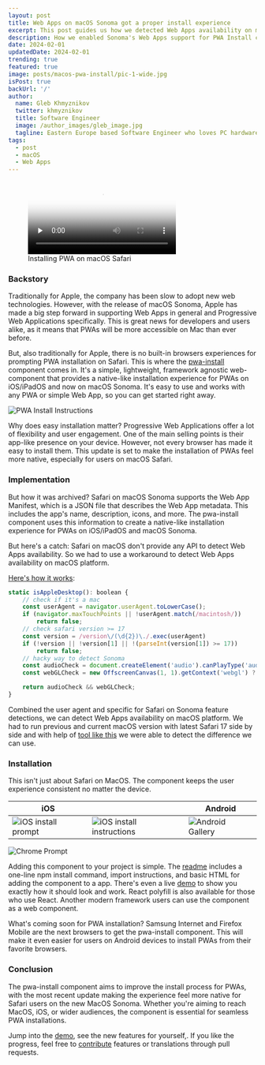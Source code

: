 ```yaml
---
layout: post
title: Web Apps on macOS Sonoma got a proper install experience
excerpt: This post guides us how we detected Web Apps availability on macOS platform.
description: How we enabled Sonoma's Web Apps support for PWA Install component.
date: 2024-02-01
updatedDate: 2024-02-01
trending: true
featured: true
image: posts/macos-pwa-install/pic-1-wide.jpg
isPost: true
backUrl: '/'
author:
  name: Gleb Khmyznikov
  twitter: khmyznikov
  title: Software Engineer
  image: /author_images/gleb_image.jpg
  tagline: Eastern Europe based Software Engineer who loves PC hardware, gaming handhelds, classic cars and web technologies.
tags:
  - post
  - macOS
  - Web Apps
---
```


<figure>
  <video preload="none" controls poster="/posts/macos-pwa-install/pic-1-wide.jpg">
    <source src="/posts/macos-pwa-install/video.webm" type="video/webm">
  </video>
  <figcaption>Installing PWA on macOS Safari</figcaption>
</figure>

### Backstory

Traditionally for Apple, the company has been slow to adopt new web technologies. However, with the release of macOS Sonoma, Apple has made a big step forward in supporting Web Apps in general and Progressive Web Applications specifically. This is great news for developers and users alike, as it means that PWAs will be more accessible on Mac than ever before.

But, also traditionally for Apple, there is no built-in browsers experiences for prompting PWA installation on Safari. This is where the [pwa-install](https://github.com/khmyznikov/pwa-install) component comes in. It's a simple, lightweight, framework agnostic web-component that provides a native-like installation experience for PWAs on iOS/iPadOS and now on macOS Sonoma. It's easy to use and works with any PWA or simple Web App, so you can get started right away.

![PWA Install Instructions](/posts/macos-pwa-install/pic-3.jpg)

Why does easy installation matter? Progressive Web Applications offer a lot of flexibility and user engagement. One of the main selling points is their app-like presence on your device. However, not every browser has made it easy to install them. This update is set to make the installation of PWAs feel more native, especially for users on macOS Safari.

### Implementation

But how it was archived? Safari on macOS Sonoma supports the Web App Manifest, which is a JSON file that describes the Web App metadata. This includes the app's name, description, icons, and more. The pwa-install component uses this information to create a native-like installation experience for PWAs on iOS/iPadOS and macOS Sonoma.

But here's a catch: Safari on macOS don't provide any API to detect Web Apps availability. So we had to use a workaround to detect Web Apps availability on macOS platform.

[Here's how it works](https://github.com/khmyznikov/pwa-install/blob/cf73d0c382fd87aa6b5a5cc40f0474150efe3487/src/utils.ts#L24):

```js
static isAppleDesktop(): boolean {
    // check if it's a mac
    const userAgent = navigator.userAgent.toLowerCase();
    if (navigator.maxTouchPoints || !userAgent.match(/macintosh/))
        return false;
    // check safari version >= 17
    const version = /version\/(\d{2})\./.exec(userAgent)
    if (!version || !version[1] || !(parseInt(version[1]) >= 17))
        return false;
    // hacky way to detect Sonoma
    const audioCheck = document.createElement('audio').canPlayType('audio/wav; codecs="1"') ? true : false;
    const webGLCheck = new OffscreenCanvas(1, 1).getContext('webgl') ? true : false;

    return audioCheck && webGLCheck;
}
```
Combined the user agent and specific for Safari on Sonoma feature detections, we can detect Web Apps availability on macOS platform. We had to run previous and current macOS version with latest Safari 17 side by side and with help of [tool like this](https://browserleaks.com/features) we were able to detect the difference we can use.

### Installation

This isn't just about Safari on MacOS. The component keeps the user experience consistent no matter the device.

| &nbsp;&nbsp;iOS&nbsp;&nbsp; | &nbsp;&nbsp;&nbsp;&nbsp;&nbsp;&nbsp;&nbsp;&nbsp;&nbsp;&nbsp; | Android |
| --- | --- | --- |
|![iOS install prompt](/posts/macos-pwa-install/pic-4.jpg)|![iOS install instructions](/posts/macos-pwa-install/pic-5.jpg)|![Android Gallery](/posts/macos-pwa-install/pic-6.jpg)|

![Chrome Prompt](/posts/macos-pwa-install/pic-7.jpg)

Adding this component to your project is simple. The [readme](https://github.com/khmyznikov/pwa-install?tab=readme-ov-file#install) includes a one-line npm install command, import instructions, and basic HTML for adding the component to a app. There's even a live [demo](https://khmyznikov.com/pwa-install/) to show you exactly how it should look and work.
React polyfill is also available for those who use React. Another modern framework users can use the component as a web component.

What's coming soon for PWA installation? Samsung Internet and Firefox Mobile are the next browsers to get the pwa-install component. This will make it even easier for users on Android devices to install PWAs from their favorite browsers.

### Conclusion

The pwa-install component aims to improve the install process for PWAs, with the most recent update making the experience feel more native for Safari users on the new MacOS Sonoma. Whether you're aiming to reach MacOS, iOS, or wider audiences, the component is essential for seamless PWA installations.

Jump into the [demo](https://khmyznikov.com/pwa-install/), see the new features for yourself,. If you like the progress, feel free to [contribute](https://github.com/khmyznikov/pwa-install) features or translations through pull requests.